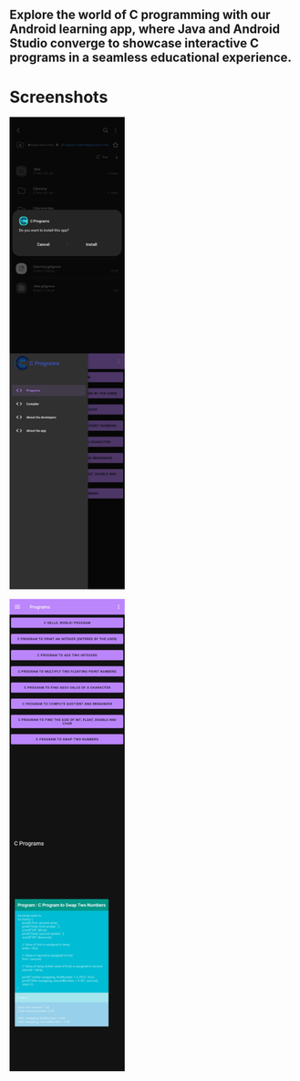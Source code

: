 ## Explore the world of C programming with our Android learning app, where Java and Android Studio converge to showcase interactive C programs in a seamless educational experience.

# Screenshots
<div style="display: flex; flex-direction: column;">
  <!-- Your content goes here -->
  <img src="screenshots/s1.jpg"  width="40%" />
  <img src="screenshots/s2.jpg"  width="40%" />
  <br />
  <img src="screenshots/s3.jpg"  width="40%" />
  <img src="screenshots/s4.jpg"  width="40%" />
</div>
